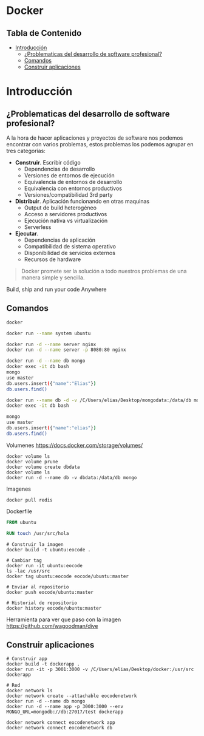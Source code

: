 # Docker<!-- omit in toc -->

## Tabla de Contenido<!-- omit in toc -->
- [Introducción](#introducción)
  - [¿Problematicas del desarrollo de software profesional?](#problematicas-del-desarrollo-de-software-profesional)
  - [Comandos](#comandos)
  - [Construir aplicaciones](#construir-aplicaciones)

# Introducción

## ¿Problematicas del desarrollo de software profesional?

A la hora de hacer aplicaciones y proyectos de software nos podemos encontrar con varios problemas, estos problemas los podemos agrupar en tres categorías:

* **Construir**. Escribir código
  * Dependencias de desarrollo
  * Versiones de entornos de ejecución
  * Equivalencia de entornos de desarrollo
  * Equivalencia con entornos productivos
  * Versiones/compatibilidad 3rd party
* **Distribuir**. Aplicación funcionando en otras maquinas
  * Output de build heterogéneo
  * Acceso a servidores productivos
  * Ejecución nativa vs virtualización
  * Serverless
* **Ejecutar**.
  * Dependencias de aplicación
  * Compatibilidad de sistema operativo
  * Disponibilidad de servicios externos
  * Recursos de hardware

> Docker promete ser la solución a todo nuestros problemas de una manera simple y sencilla.

Build, ship and run your code Anywhere

## Comandos

```bash
docker

docker run --name system ubuntu

docker run -d --name server nginx
docker run -d --name server -p 8080:80 nginx

docker run -d --name db mongo
docker exec -it db bash
mongo
use master
db.users.insert({"name":"Elias"})
db.users.find()

docker run --name db -d -v /C/Users/elias/Desktop/mongodata:/data/db mongo
docker exec -it db bash

mongo
use master
db.users.insert({"name":"elias"})
db.users.find()
```


Volumenes
https://docs.docker.com/storage/volumes/

```shell
docker volume ls
docker volume prune
docker volume create dbdata
docker volume ls
docker run -d --name db -v dbdata:/data/db mongo
```

Imagenes
```shell
docker pull redis
```

Dockerfile
```dockerfile
FROM ubuntu

RUN touch /usr/src/hola
```

```shell
# Construir la imagen
docker build -t ubuntu:eocode .

# Cambiar tag
docker run -it ubuntu:eocode
ls -lac /usr/src
docker tag ubuntu:eocode eocode/ubuntu:master

# Enviar al repositorio
docker push eocode/ubuntu:master

# Historial de repositorio
docker history eocode/ubuntu:master
```

Herramienta para ver que paso con la imagen
https://github.com/wagoodman/dive

## Construir aplicaciones

```shell
# Construir app
docker build -t dockerapp .
docker run -it -p 3001:3000 -v /C/Users/elias/Desktop/docker:/usr/src dockerapp

# Red
docker network ls
docker network create --attachable eocodenetwork
docker run -d --name db mongo
docker run -d --name app -p 3000:3000 --env MONGO_URL=mongodb://db:27017/test dockerapp

docker network connect eocodenetwork app
docker network connect eocodenetwork db
```